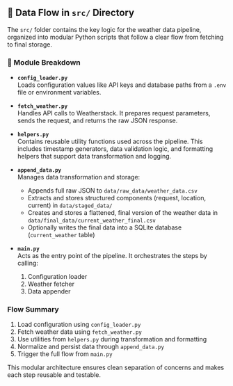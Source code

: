 ## 🔄 Data Flow in `src/` Directory

The `src/` folder contains the key logic for the weather data pipeline, organized into modular Python scripts that follow a clear flow from fetching to final storage.

### 📂 Module Breakdown

- **`config_loader.py`**  
  Loads configuration values like API keys and database paths from a `.env` file or environment variables.

- **`fetch_weather.py`**  
  Handles API calls to Weatherstack. It prepares request parameters, sends the request, and returns the raw JSON response.

- **`helpers.py`**  
  Contains reusable utility functions used across the pipeline. This includes timestamp generators, data validation logic, and formatting helpers that support data transformation and logging.

- **`append_data.py`**  
  Manages data transformation and storage:
  - Appends full raw JSON to `data/raw_data/weather_data.csv`
  - Extracts and stores structured components (request, location, current) in `data/staged_data/`
  - Creates and stores a flattened, final version of the weather data in `data/final_data/current_weather_final.csv`
  - Optionally writes the final data into a SQLite database (`current_weather` table)

- **`main.py`**  
  Acts as the entry point of the pipeline. It orchestrates the steps by calling:
  1. Configuration loader
  2. Weather fetcher
  3. Data appender

### Flow Summary

1. Load configuration using `config_loader.py`
2. Fetch weather data using `fetch_weather.py`
3. Use utilities from `helpers.py` during transformation and formatting
4. Normalize and persist data through `append_data.py`
5. Trigger the full flow from `main.py`

This modular architecture ensures clean separation of concerns and makes each step reusable and testable.
